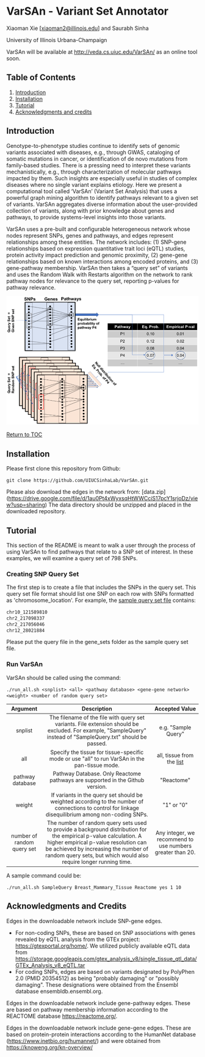 # VarSAn - Variant Set Annotator

Xiaoman Xie [xiaoman2@illinois.edu] and Saurabh Sinha

University of Illinois Urbana-Champaign

VarSAn will be available at http://veda.cs.uiuc.edu/VarSAn/ as an online tool soon.

## Table of Contents
1. [Introduction](#introduction)
2. [Installation](#installation)
3. [Tutorial](#tutorial)
4. [Acknowledgments and credits](#acknowledgments-and-credits)


## Introduction
Genotype-to-phenotype studies continue to identify sets of genomic variants associated with diseases, e.g., through GWAS, cataloging of somatic mutations in cancer, or identification of de novo mutations from family-based studies. There is a pressing need to interpret these variants mechanistically, e.g., through characterization of molecular pathways impacted by them. Such insights are especially useful in studies of complex diseases where no single variant explains etiology. Here we present a computational tool called ‘VarSAn’ (Variant Set Analysis) that uses a powerful graph mining algorithm to identify pathways relevant to a given set of variants. VarSAn aggregates diverse information about the user-provided collection of variants, along with prior knowledge about genes and pathways, to provide systems-level insights into those variants. 

VarSAn uses a pre-built and configurable heterogeneous network whose nodes represent SNPs,  genes and pathways, and edges represent relationships among these entities. The network includes: (1) SNP-gene relationships based on expression quantitative trait loci (eQTL) studies, protein activity impact prediction and genomic proximity, (2) gene-gene relationships based on known interactions among encoded proteins, and (3) gene-pathway membership. VarSAn then takes a “query set” of variants and uses the Random Walk with Restarts algorithm on the network to rank pathway nodes for relevance to the query set, reporting p-values for pathway relevance. 

![Method Overview](images/VarSAn_method.png)

 
[Return to TOC](#table-of-contents)

## Installation
Please first clone this repository from Github: 
```
git clone https://github.com/UIUCSinhaLab/VarSAn.git
```
Please also download the edges in the network from: [data.zip] (https://drive.google.com/file/d/1au0Pt4xWyxsqHtWWCciS17pcY1srjoDz/view?usp=sharing) The data directory should be unzipped and placed in the downloaded repository.

## Tutorial
This section of the README is meant to walk a user through the process of using VarSAn to find pathways that relate to a SNP set of interest. In these examples, we will examine a query set of 798 SNPs.

###  Creating SNP Query Set
The first step is to create a file that includes the SNPs in the query set. This query set file format should list one SNP on each row with SNPs formatted as 'chromosome_location'. For example, the [sample query set file](gene_sets/SampleQuery.txt) contains:
```
chr10_121589810
chr2_217098337
chr2_217056046
chr12_28021884
```
Please put the query file in the gene_sets folder as the sample query set file.

### Run VarSAn
VarSAn should be called using the command:
```
./run_all.sh <snplist> <all> <pathway database> <gene-gene network> <weight> <number of random query set>
```
| Argument| Description |Accepted Value|
| :---:        |     :---:      |          :---: |
| snplist | The filename of the file with query set variants. File extension should be excluded. For example, "SampleQuery" instead of "SampleQuery.txt" should be passed. |e.g. "Sample Query"|
| all| Specify the tissue for tissue-specific mode or use "all" to run VarSAn in the pan-tissue mode.|all, tissue from the [list](TissueList.txt)|
| pathway database | Pathway Database. Only Reactome pathways are supported in the Github version. |"Reactome"|
|weight|If variants in the query set should be weighted according to the number of connections to control for linkage disequilibrium among non-coding SNPs.|"1" or "0"|
|number of random query set|The number of random query sets used to provide a background distribution for the empirical p-value calculation. A higher empirical p-value resolution can be achieved by increasing the number of random query sets, but which would also require longer running time.|Any integer, we recommend to use numbers greater than 20.|

A sample command could be:
```
./run_all.sh SampleQuery Breast_Mammary_Tissue Reactome yes 1 10
```

## Acknowledgments and Credits
Edges in the downloadable network include SNP-gene edges. 
* For non-coding SNPs, these are based on SNP associations with genes revealed by eQTL analysis from the GTEx project: https://gtexportal.org/home/. We utilized publicly available eQTL data from https://storage.googleapis.com/gtex_analysis_v8/single_tissue_qtl_data/GTEx_Analysis_v8_eQTL.tar
* For coding SNPs, edges are based on variants designated by PolyPhen 2.0 (PMID 20354512) as being "probably damaging" or "possibly damaging". These designations were obtained from the Ensembl database ensembldb.ensembl.org.

Edges in the downloadable network include gene-pathway edges. These are based on pathway membership information according to the REACTOME database https://reactome.org/. 

Edges in the downloadable network include gene-gene edges. These are based on protein-protein interactions according to the HumanNet database (https://www.inetbio.org/humannet/) and were obtained from https://knoweng.org/kn-overview/ 





